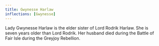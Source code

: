 ```yaml
---
title: Gwynesse Harlaw
inflections: [Gwynesse]
---
```


Lady Gwynesse Harlaw is the elder sister of Lord Rodrik Harlaw. She is seven years older than Lord Rodrik. Her husband died during the Battle of Fair Isle during the Greyjoy Rebellion.


